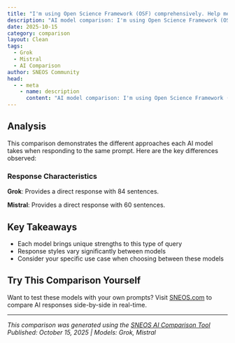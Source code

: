 ```yaml
---
title: "I'm using Open Science Framework (OSF) comprehensively. Help me: 1) Create project for each research study"
description: "AI model comparison: I'm using Open Science Framework (OSF) comprehensively. Help me: 1) Create project for each research..."
date: 2025-10-15
category: comparison
layout: Clean
tags:
  - Grok
  - Mistral
  - AI Comparison
author: SNEOS Community
head:
  - - meta
    - name: description
      content: "AI model comparison: I'm using Open Science Framework (OSF) comprehensively. Help me: 1) Create project for each research study..."
---
```


<ChatComparison
  title="I'm using Open Science Framework (OSF) comprehensively. Help me: 1) Create project for each research study"
  prompt="I'm using Open Science Framework (OSF) comprehensively. Help me: 1) Create project for each research study"
  :responses='{"Grok": "### Creating Projects in OSF for Each Research Study\n\nThe Open Science Framework (OSF) is an excellent platform for organizing research, as it supports projects as top-level containers that can house all components of a study (e.g., files, wiki pages, pre-registrations, and add-ons like GitHub integration). Creating a separate project for each research study promotes organization, collaboration, and reproducibility. Below, I\u0027ll guide you through the process step by step, assuming you\u0027re already registered and logged into OSF (at osf.io). If not, sign up for free.\n\n#### Step 1: Log In and Access the Dashboard\n- Go to [osf.io](https://osf.io) and log in with your credentials.\n- From the dashboard, you\u0027ll see your existing projects and quick actions. This is your central hub.\n\n#### Step 2: Create a New Project\n1. **Initiate the Project**:\n   - Click the **\u0022New Project\u0022** button (usually in the top-right of your dashboard or under \u0022My Projects\u0022).\n   - Alternatively, from the main navigation, select **\u0022Projects\u0022 \u003E \u0022New Project\u0022**.\n\n2. **Configure Basic Settings**:\n   - **Title**: Give it a descriptive name, e.g., \u0022Study on Climate Change Impacts - 2024\u0022. Make it specific to the research study to avoid confusion.\n   - **Description** (optional but recommended): Add a brief overview, e.g., \u0022This project contains data, protocols, and analyses for a longitudinal study on environmental effects.\u0022\n   - **Category**: Select \u0022Project\u0022 (default for studies; if it\u0027s more like a hypothesis test, you could choose \u0022Component\u0022 but stick to Project for full studies).\n   - **Public or Private**: \n     - Start private if it\u0027s ongoing research (only you and collaborators see it).\n     - Make public later for open science sharing, which enhances visibility and citations.\n   - **Tags**: Add keywords like \u0022psychology\u0022, \u0022data-analysis\u0022, or \u0022pre-registration\u0022 for easy searching later.\n   - **License**: Choose a license (e.g., CC-BY for open access) to clarify data usage rights.\n\n3. **Advanced Options** (Optional):\n   - **Template**: If you have reusable structures (e.g., for similar studies), select a template project to copy its structure.\n   - **Wiki**: Enable the wiki for study protocols, READMEs, or method notes\u2014it\u0027s a built-in collaborative space.\n   - **Make Public**: Toggle off initially; you can change visibility anytime.\n\n4. **Save and Finalize**:\n   - Click **\u0022Create Project\u0022**. You\u0027ll be redirected to the project\u0027s overview page, where you can start adding content.\n\n#### Step 3: Structure the Project for Comprehensive Use\nOnce created, organize it to fully leverage OSF for your study:\n- **Files Section**: Upload datasets, scripts, figures, or supplementary materials. Use folders like \u0022Raw Data\u0022, \u0022Analysis Code\u0022, \u0022Results\u0022 for structure. OSF supports version control and large files (up to 5GB per file).\n- **Wiki**: Document your study timeline, hypotheses, IRB approvals, or analysis plans. This acts as a living lab notebook.\n- **Registrations**: For pre-registration, click \u0022Register\u0022 in the project menu to create a timestamped, immutable version of your study plan (e.g., via OSF\u0027s pre-registration template).\n- **Components**: If your study has sub-parts (e.g., Pilot vs. Main Study), add linked components within the project for modularity.\n- **Add-ons**: Integrate tools like:\n  - GitHub for code versioning.\n  - Dropbox/Google Drive for syncing files.\n  - Zotero for reference management.\n- **Contributors**: Invite collaborators via email; set permissions (e.g., view-only, edit, admin).\n- **Tasks**: Use the built-in task manager for to-dos like \u0022Collect data by Week 3\u0022.\n\n#### Best Practices for Multiple Studies\n- **Naming Convention**: Use a consistent format, e.g., \u0022[Field] - [Study Name] - [Year]\u0022 (e.g., \u0022Psychology - Memory Recall Study - 2024\u0022) to keep your dashboard tidy.\n- **Linking Projects**: If studies are related (e.g., a follow-up), create a \u0022parent\u0022 project and link others as components or forks.\n- **Backup and Export**: Regularly export your project (via \u0022Export\u0022 in settings) as a ZIP or DOI for archiving.\n- **Compliance**: For sensitive data, use OSF\u0027s private projects and consider add-ons like encrypted storage. Follow your institution\u0027s policies for sharing.\n- **Scaling Up**: If you have many studies, use OSF\u0027s search and tags to navigate. For teams, set up a group workspace to oversee multiple projects.\n\n#### Common Tips and Troubleshooting\n- **Mobile Access**: Use the OSF app or browser for on-the-go management.\n- **If Issues Arise**: Ensure JavaScript is enabled; if the \u0022New Project\u0022 button is missing, refresh or clear cache. For support, check OSF\u0027s help docs at [help.osf.io](https://help.osf.io) or their forums.\n- **Why One Project per Study?**: It isolates data, reduces errors, and makes sharing/sharing specific to each study\u0027s DOI (OSF auto-generates one for public projects).\n\nThis setup will make your OSF usage more comprehensive and efficient. If you need help with the next steps (e.g., pre-registration or data upload), provide more details about your study!", "Mistral": "Certainly! Creating a project for each research study on the Open Science Framework (OSF) is a great way to organize your work and ensure transparency and reproducibility. Here\u2019s a step-by-step guide to help you create a project for each research study:\n\n### Step 1: Log In to OSF\n1. Go to the [OSF website](https://osf.io/).\n2. Log in with your credentials. If you don\u2019t have an account, you\u2019ll need to sign up first.\n\n### Step 2: Create a New Project\n1. Once logged in, click on the **\u0022Create\u0022** button located at the top right corner of the dashboard.\n2. Select **\u0022Project\u0022** from the dropdown menu.\n\n### Step 3: Set Up Your Project\n1. **Title**: Enter a descriptive title for your research study.\n2. **Description**: Provide a brief description of the study. This can include the research question, objectives, and any other relevant information.\n3. **Tags**: Add relevant tags to help categorize your project. This can make it easier to find and organize later.\n4. **Visibility**: Choose the visibility settings for your project. You can make it public, private, or restricted to specific collaborators.\n\n### Step 4: Add Components\n1. **Components**: You can add components to your project to organize different aspects of your study. For example, you might create components for data, analysis scripts, manuscripts, and supplementary materials.\n   - Click on the **\u0022Add Component\u0022** button.\n   - Choose the type of component you want to add (e.g., Data, Code, Protocols).\n   - Name the component and add a description if necessary.\n\n### Step 5: Upload Files\n1. **Files**: Upload any relevant files to your project. This can include datasets, analysis scripts, manuscripts, and any other documents.\n   - Click on the **\u0022Files\u0022** tab within your project.\n   - Use the **\u0022Upload\u0022** button to add files from your computer.\n   - You can also create folders to organize your files better.\n\n### Step 6: Add Collaborators\n1. **Collaborators**: If you are working with a team, you can add collaborators to your project.\n   - Click on the **\u0022Collaborators\u0022** tab.\n   - Enter the email addresses of your collaborators and set their permissions (e.g., read, write).\n\n### Step 7: Document Your Workflow\n1. **Wiki**: Use the wiki feature to document your research workflow, methodology, and any other important information.\n   - Click on the **\u0022Wiki\u0022** tab.\n   - Create new wiki pages and add content as needed.\n\n### Step 8: Register Your Project (Optional)\n1. **Registration**: If you want to create a time-stamped, read-only version of your project, you can register it. This is useful for ensuring transparency and reproducibility.\n   - Click on the **\u0022Registrations\u0022** tab.\n   - Follow the prompts to register your project.\n\n### Step 9: Repeat for Each Study\n1. Repeat the above steps for each research study you have. This will help you keep each study organized and separate from others.\n\n### Additional Tips\n- **Version Control**: Use version control for your analysis scripts and datasets to keep track of changes.\n- **Data Management Plan**: Consider creating a data management plan to outline how you will handle data throughout the research lifecycle.\n- **Citations**: Use the citation feature to generate citations for your project, making it easier for others to reference your work.\n\nBy following these steps, you can effectively create and manage projects for each of your research studies on OSF. If you have any specific questions or need further assistance, feel free to ask!"}' published-date="{DateTime.UtcNow:HH:mm}"
/>

## Analysis

This comparison demonstrates the different approaches each AI model takes when responding to the same prompt. Here are the key differences observed:

### Response Characteristics

**Grok**: Provides a direct response with 84 sentences. 

**Mistral**: Provides a direct response with 60 sentences. 

## Key Takeaways

- Each model brings unique strengths to this type of query
- Response styles vary significantly between models
- Consider your specific use case when choosing between these models

## Try This Comparison Yourself

Want to test these models with your own prompts? Visit [SNEOS.com](https://sneos.com) to compare AI responses side-by-side in real-time.

---

*This comparison was generated using the [SNEOS AI Comparison Tool](https://sneos.com)*
*Published: October 15, 2025 | Models: Grok, Mistral*
